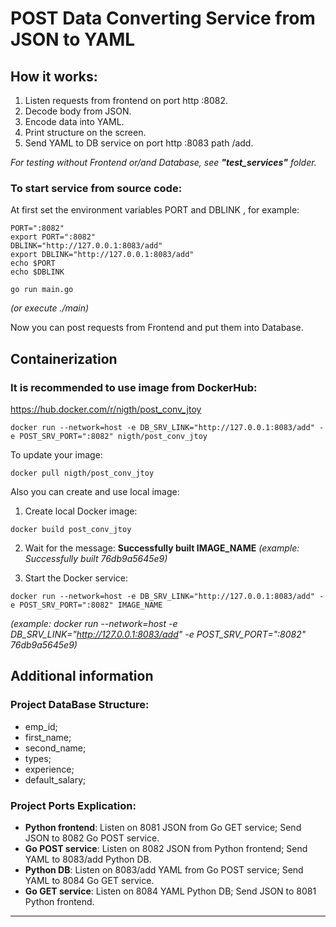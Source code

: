 # POST Data Converting Service from JSON to YAML

## How it works:
1. Listen requests from frontend on port http :8082.
2. Decode body from JSON.
3. Encode data into YAML.
4. Print structure on the screen.
5. Send YAML to DB service on port http :8083 path /add.

*For testing without Frontend or/and Database, see **"test_services"** folder.*

### To start service from source code:
At first set the environment variables PORT and DBLINK , for example:
```
PORT=":8082"
export PORT=":8082"
DBLINK="http://127.0.0.1:8083/add"
export DBLINK="http://127.0.0.1:8083/add"
echo $PORT
echo $DBLINK
 
go run main.go 
```
_(or execute ./main)_

Now you can post requests from Frontend and put them into Database.

## Containerization

### It is recommended to use image from DockerHub:
https://hub.docker.com/r/nigth/post_conv_jtoy
```
docker run --network=host -e DB_SRV_LINK="http://127.0.0.1:8083/add" -e POST_SRV_PORT=":8082" nigth/post_conv_jtoy
```
To update your image:
```
docker pull nigth/post_conv_jtoy
```
Also you can create and use local image:
1) Create local Docker image:
```
docker build post_conv_jtoy
```
2) Wait for the message: 
**Successfully built IMAGE_NAME**
_(example: Successfully built    76db9a5645e9)_

3) Start the Docker service:
```
docker run --network=host -e DB_SRV_LINK="http://127.0.0.1:8083/add" -e POST_SRV_PORT=":8082" IMAGE_NAME
```
*(example: docker run --network=host -e DB_SRV_LINK="http://127.0.0.1:8083/add" -e POST_SRV_PORT=":8082" 76db9a5645e9)*
## Additional information

### Project DataBase Structure:
- emp_id;
- first_name;
- second_name;
- types;
- experience;
- default_salary;

### Project Ports Explication:
+ **Python frontend**: Listen on 8081 JSON from Go GET service;      Send JSON to 8082 Go POST service.
+ **Go POST service**: Listen on 8082 JSON from Python frontend;     Send YAML to 8083/add Python DB.
+ **Python DB**:       Listen on 8083/add YAML from Go POST service; Send YAML to 8084 Go GET service.
+ **Go GET service**:  Listen on 8084 YAML Python DB;                Send JSON to 8081 Python frontend. 
___
